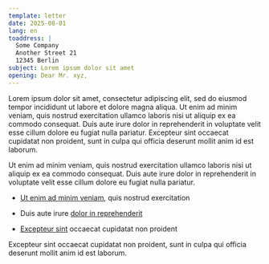```yaml
---
template: letter
date: 2025-08-01
lang: en
toaddress: |
  Some Company
  Another Street 21
  12345 Berlin
subject: Lorem ipsum dolor sit amet
opening: Dear Mr. xyz,
---
```


Lorem ipsum dolor sit amet, consectetur adipiscing elit, sed do eiusmod tempor incididunt ut labore et dolore magna aliqua. Ut enim ad minim veniam, quis nostrud exercitation ullamco laboris nisi ut aliquip ex ea commodo consequat. Duis aute irure dolor in reprehenderit in voluptate velit esse cillum dolore eu fugiat nulla pariatur. Excepteur sint occaecat cupidatat non proident, sunt in culpa qui officia deserunt mollit anim id est laborum.

Ut enim ad minim veniam, quis nostrud exercitation ullamco laboris nisi ut aliquip ex ea commodo consequat. Duis aute irure dolor in reprehenderit in voluptate velit esse cillum dolore eu fugiat nulla pariatur.

- [Ut enim ad minim veniam](https://externallink.com), quis nostrud exercitation

- Duis aute irure [dolor in reprehenderit](https://externallink.com)

- [Excepteur sint](https://externallink.com) occaecat cupidatat non proident

Excepteur sint occaecat cupidatat non proident, sunt in culpa qui officia deserunt mollit anim id est laborum.
